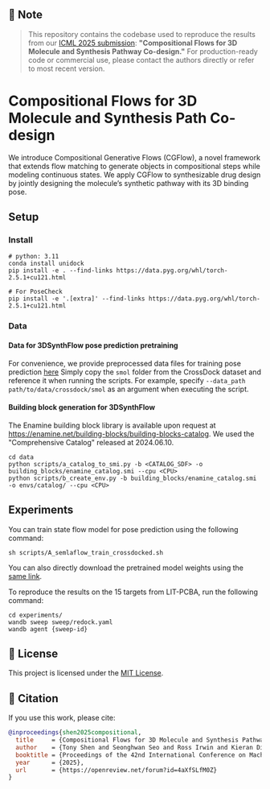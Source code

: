 ## 🔬 Note
> This repository contains the codebase used to reproduce the results from our [ICML 2025 submission](https://openreview.net/forum?id=4aXfSLfM0Z): **"Compositional Flows for 3D Molecule and Synthesis Pathway Co-design."**  For production-ready code or commercial use, please contact the authors directly or refer to most recent version.

# Compositional Flows for 3D Molecule and Synthesis Path Co-design

We introduce Compositional Generative Flows (CGFlow), a novel framework that extends flow matching to generate objects in compositional steps while modeling continuous states. We apply CGFlow to synthesizable drug design by jointly designing the molecule’s synthetic pathway with its 3D binding pose.

## Setup

### Install

```
# python: 3.11
conda install unidock
pip install -e . --find-links https://data.pyg.org/whl/torch-2.5.1+cu121.html

# For PoseCheck
pip install -e '.[extra]' --find-links https://data.pyg.org/whl/torch-2.5.1+cu121.html
```

### Data

#### Data for 3DSynthFlow pose prediction pretraining

For convenience, we provide preprocessed data files for training pose prediction [here](https://figshare.com/s/fa64ce287f9bfc8beaba) Simply copy the `smol` folder from the CrossDock dataset and reference it when running the scripts. For example, specify `--data_path path/to/data/crossdock/smol` as an argument when executing the script.

#### Building block generation for 3DSynthFlow

The Enamine building block library is available upon request at https://enamine.net/building-blocks/building-blocks-catalog.
We used the "Comprehensive Catalog" released at 2024.06.10.

```
cd data
python scripts/a_catalog_to_smi.py -b <CATALOG_SDF> -o building_blocks/enamine_catalog.smi --cpu <CPU>
python scripts/b_create_env.py -b building_blocks/enamine_catalog.smi -o envs/catalog/ --cpu <CPU>
```

## Experiments

You can train state flow model for pose prediction using the following command:
```
sh scripts/A_semlaflow_train_crossdocked.sh
```
You can also directly download the pretrained model weights using the [same link](https://figshare.com/s/fa64ce287f9bfc8beaba).

To reproduce the results on the 15 targets from LIT-PCBA, run the following command:
```
cd experiments/
wandb sweep sweep/redock.yaml
wandb agent {sweep-id}
```

## 📄 License
This project is licensed under the [MIT License](./LICENSE). 

## 📖 Citation
If you use this work, please cite:

```bibtex
@inproceedings{shen2025compositional,
  title     = {Compositional Flows for 3D Molecule and Synthesis Pathway Co-design},
  author    = {Tony Shen and Seonghwan Seo and Ross Irwin and Kieran Didi and Simon Olsson and Woo Youn Kim and Martin Ester},
  booktitle = {Proceedings of the 42nd International Conference on Machine Learning (ICML)},
  year      = {2025},
  url       = {https://openreview.net/forum?id=4aXfSLfM0Z}
}

